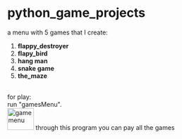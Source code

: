# python_game_projects
a menu with 5 games that I create: 
1. **flappy_destroyer<br />**
2. **flapy_bird<br />**
3. **hang man<br />**
4. **snake game<br />**
5. **the_maze<br />**                      
<br />
for play:<br />
run "gamesMenu".<br />
   <img alt="game menu" height="50" src="https://s3-us-west-2.amazonaws.com/melingoimages/Images/4315.jpg" width="60"/>
through this program you can pay all the games<br />

